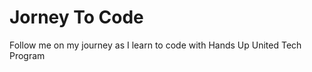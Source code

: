 <h1> Jorney To Code</h1>
<p>Follow me on my journey as I learn to code with Hands Up United Tech Program</p>
